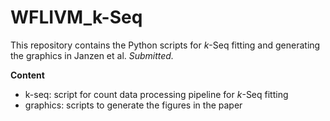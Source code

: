 # WFLIVM_k-Seq

This repository contains the Python scripts for *k*-Seq fitting and generating the graphics in Janzen et al. *Submitted.*

**Content**

- k-seq: script for count data processing pipeline for *k*-Seq fitting
- graphics: scripts to generate the figures in the paper
